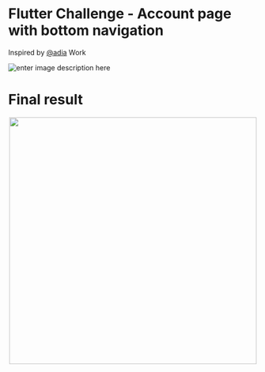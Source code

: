 # Flutter Challenge - Account page with bottom navigation
Inspired by [@adia](https://dribbble.com/adiana) Work  

![enter image description here](https://cdn.dribbble.com/users/2643275/screenshots/9240242/media/72f074c536c9b399ac27076596ee0344.jpg)

# Final result 
<center>
<img src="https://drive.google.com/uc?export=download&id=1_yMQ8AjC7jNTGq-JaqgnecKVEydgKVrV" height="500" />
<center>

